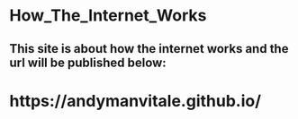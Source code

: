 # How_The_Internet_Works

<h2>This site is about how the internet works and the
url will be published below:</h2>

<h1>https://andymanvitale.github.io/</h1>
